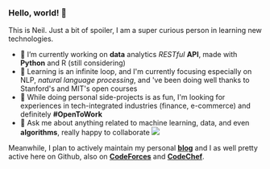 ### Hello, world! 👋

<!--
**grrlic/grrlic** is a ✨ _special_ ✨ repository because its `README.md` (this file) appears on your GitHub profile.

Here are some ideas to get you started:

- 🔭 I’m currently working on ...
- 🌱 I’m currently learning ...
- 👯 I’m looking to collaborate on ...
- 🤔 I’m looking for help with ...
- 💬 Ask me about ...
- 📫 How to reach me: ...
- 😄 Pronouns: ...
- ⚡ Fun fact: ...
-->

This is Neil. Just a bit of spoiler, I am a super curious person in learning new technologies.

- 🔭 I’m currently working on **data** analytics _RESTful_ **API**, made with **Python** and R (still considering)
- 🌱 Learning is an infinite loop, and I'm currently focusing especially on NLP, _natural language processing_, and 've been doing well thanks to Stanford's and MIT's open courses
- 👯 While doing personal side-projects is as fun, I'm looking for experiences in tech-integrated industries (finance, e-commerce) and definitely **#OpenToWork**
- 💬 Ask me about anything related to machine learning, data, and even **algorithms**, really happy to collaborate ![](https://img.shields.io/twitter/follow/grrlic?label=Twitter&style=social)

Meanwhile, I plan to actively maintain my personal **[blog](https://grrlic.xyz)** and I as well pretty active here on Github, also on **[CodeForces](https://codeforces.com/profile/grrlic)** and **[CodeChef](https://codechef.com/users/grrlic)**.
